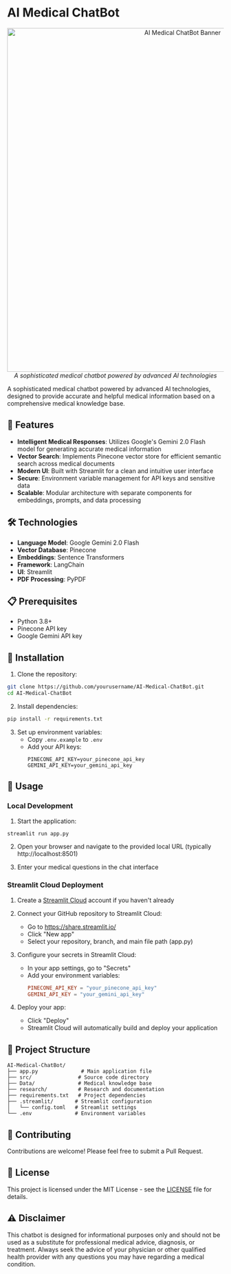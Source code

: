 # AI Medical ChatBot

<div align="center">
  <img src="images/medical-chatbot-banner.png" alt="AI Medical ChatBot Banner" width="800"/>
  <br>
  <em>A sophisticated medical chatbot powered by advanced AI technologies</em>
</div>

A sophisticated medical chatbot powered by advanced AI technologies, designed to provide accurate and helpful medical information based on a comprehensive medical knowledge base.

## 🚀 Features

- **Intelligent Medical Responses**: Utilizes Google's Gemini 2.0 Flash model for generating accurate medical information
- **Vector Search**: Implements Pinecone vector store for efficient semantic search across medical documents
- **Modern UI**: Built with Streamlit for a clean and intuitive user interface
- **Secure**: Environment variable management for API keys and sensitive data
- **Scalable**: Modular architecture with separate components for embeddings, prompts, and data processing

## 🛠️ Technologies

- **Language Model**: Google Gemini 2.0 Flash
- **Vector Database**: Pinecone
- **Embeddings**: Sentence Transformers
- **Framework**: LangChain
- **UI**: Streamlit
- **PDF Processing**: PyPDF

## 📋 Prerequisites

- Python 3.8+
- Pinecone API key
- Google Gemini API key

## 🔧 Installation

1. Clone the repository:
```bash
git clone https://github.com/yourusername/AI-Medical-ChatBot.git
cd AI-Medical-ChatBot
```

2. Install dependencies:
```bash
pip install -r requirements.txt
```

3. Set up environment variables:
   - Copy `.env.example` to `.env`
   - Add your API keys:
     ```
     PINECONE_API_KEY=your_pinecone_api_key
     GEMINI_API_KEY=your_gemini_api_key
     ```

## 🚀 Usage

### Local Development

1. Start the application:
```bash
streamlit run app.py
```

2. Open your browser and navigate to the provided local URL (typically http://localhost:8501)

3. Enter your medical questions in the chat interface

### Streamlit Cloud Deployment

1. Create a [Streamlit Cloud](https://streamlit.io/cloud) account if you haven't already

2. Connect your GitHub repository to Streamlit Cloud:
   - Go to https://share.streamlit.io/
   - Click "New app"
   - Select your repository, branch, and main file path (app.py)

3. Configure your secrets in Streamlit Cloud:
   - In your app settings, go to "Secrets"
   - Add your environment variables:
     ```toml
     PINECONE_API_KEY = "your_pinecone_api_key"
     GEMINI_API_KEY = "your_gemini_api_key"
     ```

4. Deploy your app:
   - Click "Deploy"
   - Streamlit Cloud will automatically build and deploy your application

## 📁 Project Structure

```
AI-Medical-ChatBot/
├── app.py              # Main application file
├── src/               # Source code directory
├── Data/              # Medical knowledge base
├── research/          # Research and documentation
├── requirements.txt   # Project dependencies
├── .streamlit/       # Streamlit configuration
│   └── config.toml   # Streamlit settings
└── .env              # Environment variables
```

## 🤝 Contributing

Contributions are welcome! Please feel free to submit a Pull Request.

## 📄 License

This project is licensed under the MIT License - see the [LICENSE](LICENSE) file for details.

## ⚠️ Disclaimer

This chatbot is designed for informational purposes only and should not be used as a substitute for professional medical advice, diagnosis, or treatment. Always seek the advice of your physician or other qualified health provider with any questions you may have regarding a medical condition.
